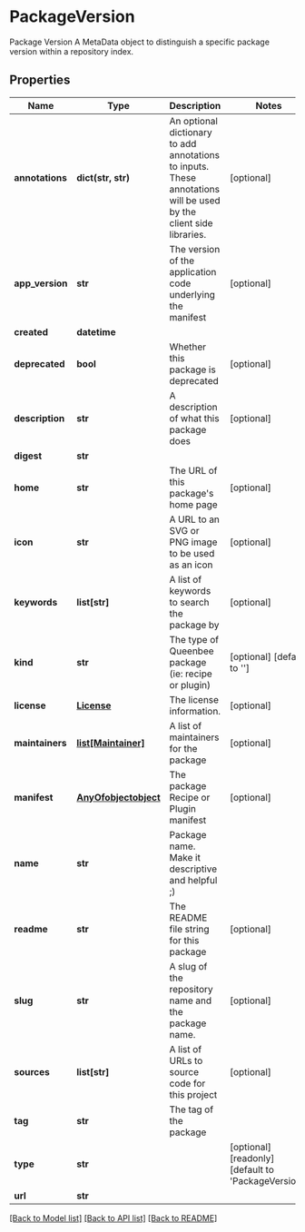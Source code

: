 # PackageVersion

Package Version  A MetaData object to distinguish a specific package version within a repository index.
## Properties
Name | Type | Description | Notes
------------ | ------------- | ------------- | -------------
**annotations** | **dict(str, str)** | An optional dictionary to add annotations to inputs. These annotations will be used by the client side libraries. | [optional] 
**app_version** | **str** | The version of the application code underlying the manifest | [optional] 
**created** | **datetime** |  | 
**deprecated** | **bool** | Whether this package is deprecated | [optional] 
**description** | **str** | A description of what this package does | [optional] 
**digest** | **str** |  | 
**home** | **str** | The URL of this package&#39;s home page | [optional] 
**icon** | **str** | A URL to an SVG or PNG image to be used as an icon | [optional] 
**keywords** | **list[str]** | A list of keywords to search the package by | [optional] 
**kind** | **str** | The type of Queenbee package (ie: recipe or plugin) | [optional] [default to '']
**license** | [**License**](License.md) | The license information. | [optional] 
**maintainers** | [**list[Maintainer]**](Maintainer.md) | A list of maintainers for the package | [optional] 
**manifest** | [**AnyOfobjectobject**](AnyOfobjectobject.md) | The package Recipe or Plugin manifest | [optional] 
**name** | **str** | Package name. Make it descriptive and helpful ;) | 
**readme** | **str** | The README file string for this package | [optional] 
**slug** | **str** | A slug of the repository name and the package name. | [optional] 
**sources** | **list[str]** | A list of URLs to source code for this project | [optional] 
**tag** | **str** | The tag of the package | 
**type** | **str** |  | [optional] [readonly] [default to 'PackageVersion']
**url** | **str** |  | 

[[Back to Model list]](../README.md#documentation-for-models) [[Back to API list]](../README.md#documentation-for-api-endpoints) [[Back to README]](../README.md)


